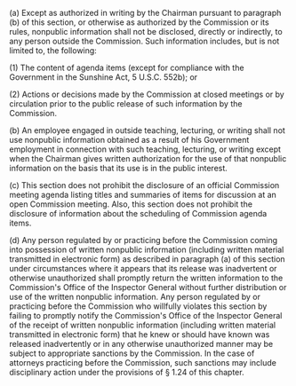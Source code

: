 (a) Except as authorized in writing by the Chairman pursuant to paragraph (b) of this section, or otherwise as authorized by the Commission or its rules, nonpublic information shall not be disclosed, directly or indirectly, to any person outside the Commission. Such information includes, but is not limited to, the following:

(1) The content of agenda items (except for compliance with the Government in the Sunshine Act, 5 U.S.C. 552b); or

(2) Actions or decisions made by the Commission at closed meetings or by circulation prior to the public release of such information by the Commission.

(b) An employee engaged in outside teaching, lecturing, or writing shall not use nonpublic information obtained as a result of his Government employment in connection with such teaching, lecturing, or writing except when the Chairman gives written authorization for the use of that nonpublic information on the basis that its use is in the public interest.

(c) This section does not prohibit the disclosure of an official Commission meeting agenda listing titles and summaries of items for discussion at an open Commission meeting. Also, this section does not prohibit the disclosure of information about the scheduling of Commission agenda items.

(d) Any person regulated by or practicing before the Commission coming into possession of written nonpublic information (including written material transmitted in electronic form) as described in paragraph (a) of this section under circumstances where it appears that its release was inadvertent or otherwise unauthorized shall promptly return the written information to the Commission's Office of the Inspector General without further distribution or use of the written nonpublic information. Any person regulated by or practicing before the Commission who willfully violates this section by failing to promptly notify the Commission's Office of the Inspector General of the receipt of written nonpublic information (including written material transmitted in electronic form) that he knew or should have known was released inadvertently or in any otherwise unauthorized manner may be subject to appropriate sanctions by the Commission. In the case of attorneys practicing before the Commission, such sanctions may include disciplinary action under the provisions of § 1.24 of this chapter.
                                    

